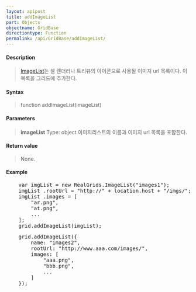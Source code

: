 ```yaml
---
layout: apipost
title: addImageList
part: Objects
objectname: GridBase
directiontype: Function
permalink: /api/GridBase/addImageList/
---
```



#### Description

> [ImageList](/api/GridBase/)는 셀 렌더러나 트리뷰의 아이콘으로 사용될 이미지 url 목록이다. 이 목록을 그리드에 추가한다.

#### Syntax

> function addImageList(imageList)

#### Parameters

> **imageList**
> Type: object
> 이미지리스트의 이름과 이미지 url 목록을 포함한다. 

#### Return value

> None.

#### Example

<pre class="prettyprint">
    var imgList = new RealGrids.ImageList("images1");
    imgList .rootUrl = "http://" + location.host + "/imgs/";
    imgList .images = [
        "ar.png",
        "at.png",
        ...
    ];
    grid.addImageList(imgList);
</pre>
<pre class="prettyprint">
    grid.addImageList({
        name: "images2",
        rootUrl: "http://www.aaa.com/images/",
        images: [
            "aaa.png",
            "bbb.png",
            ...
        ]
    });
</pre>

